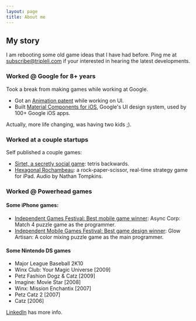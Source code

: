 ```yaml
---
layout: page
title: About me
---
```


## My story

I am rebooting some old game ideas that I have had before. Ping me at <subscribe@tripleli.com> if your interested in hearing the latest developments.

### Worked @ Google for 8+ years
Took a break from making games while working at Google. 

* Got an [Animation patent](https://patents.justia.com/patent/10013789) while working on UI.
* Built [Material Components for iOS](https://github.com/material-components/material-components-ios), Google's UI design system, used by 100+ Google iOS apps.

Actually, more life changing, was having two kids ;).

### Worked at a couple startups
Self published a couple games:

* [Sirtet, a secretly social game](https://vimeo.com/80443843): tetris backwards.
* [Hexagonal Rochambeau](https://vimeo.com/36462540): a rock-paper-scissor, real-time strategy game for iPad. Audio by Nathan Tompkins.

### Worked @ Powerhead games

#### Some iPhone games:

* [Independent Games Festival: Best mobile game winner](https://web.archive.org/web/20120819091444/http://www.igf.com/02finalists.html#async): Async Corp: Match 4 puzzle game as the programmer.
* [Independent Mobile Games Festival: Best game design winner](https://web.archive.org/web/20100212170831/http://www.igfmobile.com/): Glow Artisan: A color mixing puzzle game as the main programmer. 

#### Some Nintendo DS games

* Major League Baseball 2K10
* Winx Club: Your Magic Universe [2009]
* Petz Fashion Dogz & Catz [2009]
* Imagine: Movie Star [2008]
* Winx: Mission Enchantix [2007]
* Petz Catz 2 [2007]
* Catz [2006]

[LinkedIn](http://linkedin.com/in/randallli) has more info.